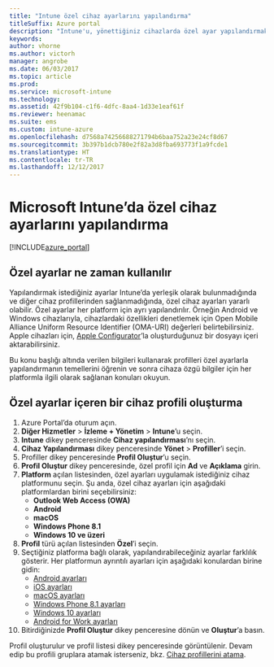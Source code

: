 ```yaml
---
title: "Intune özel cihaz ayarlarını yapılandırma"
titleSuffix: Azure portal
description: "Intune'u, yönettiğiniz cihazlarda özel ayar yapılandırmak için kullanmayı öğrenin.\""
keywords: 
author: vhorne
ms.author: victorh
manager: angrobe
ms.date: 06/03/2017
ms.topic: article
ms.prod: 
ms.service: microsoft-intune
ms.technology: 
ms.assetid: 42f9b104-c1f6-4dfc-8aa4-1d33e1eaf61f
ms.reviewer: heenamac
ms.suite: ems
ms.custom: intune-azure
ms.openlocfilehash: d7568a74256688271794b6baa752a23e24cf8d67
ms.sourcegitcommit: 3b397b1dcb780e2f82a3d8fba693773f1a9fcde1
ms.translationtype: HT
ms.contentlocale: tr-TR
ms.lasthandoff: 12/12/2017
---
```

# <a name="how-to-configure-custom-device-settings-in-microsoft-intune"></a>Microsoft Intune’da özel cihaz ayarlarını yapılandırma

[!INCLUDE[azure_portal](./includes/azure_portal.md)]

## <a name="when-to-use-custom-settings"></a>Özel ayarlar ne zaman kullanılır

Yapılandırmak istediğiniz ayarlar Intune’da yerleşik olarak bulunmadığında ve diğer cihaz profillerinden sağlanmadığında, özel cihaz ayarları yararlı olabilir.
Özel ayarlar her platform için ayrı yapılandırılır. Örneğin Android ve Windows cihazlarıyla, cihazlardaki özellikleri denetlemek için Open Mobile Alliance Uniform Resource Identifier (OMA-URI) değerleri belirtebilirsiniz. Apple cihazları için, [Apple Configurator](https://itunes.apple.com/us/app/apple-configurator-2/id1037126344?mt=12)’la oluşturduğunuz bir dosyayı içeri aktarabilirsiniz.

Bu konu başlığı altında verilen bilgileri kullanarak profilleri özel ayarlarla yapılandırmanın temellerini öğrenin ve sonra cihaza özgü bilgiler için her platformla ilgili olarak sağlanan konuları okuyun.

## <a name="create-a-device-profile-containing-custom-settings"></a>Özel ayarlar içeren bir cihaz profili oluşturma

1. Azure Portal’da oturum açın.
2. **Diğer Hizmetler** > **İzleme + Yönetim** > **Intune**’u seçin.
3. **Intune** dikey penceresinde **Cihaz yapılandırması**’nı seçin.
2. **Cihaz Yapılandırması** dikey penceresinde **Yönet** > **Profiller**’i seçin.
3. Profiller dikey penceresinde **Profil Oluştur**’u seçin.
4. **Profil Oluştur** dikey penceresinde, özel profil için **Ad** ve **Açıklama** girin.
5. **Platform** açılan listesinden, özel ayarları uygulamak istediğiniz cihaz platformunu seçin. Şu anda, özel cihaz ayarları için aşağıdaki platformlardan birini seçebilirsiniz:
    - **Outlook Web Access (OWA)**
    - **Android**
    - **macOS**
    - **Windows Phone 8.1**
    - **Windows 10 ve üzeri**
6. **Profil** türü açılan listesinden **Özel**’i seçin.
7. Seçtiğiniz platforma bağlı olarak, yapılandırabileceğiniz ayarlar farklılık gösterir. Her platformun ayrıntılı ayarları için aşağıdaki konulardan birine gidin:
    - [Android ayarları](custom-settings-android.md)
    - [iOS ayarları](custom-settings-ios.md)
    - [macOS ayarları](custom-settings-macos.md)
    - [Windows Phone 8.1 ayarları](custom-settings-windows-phone-8-1.md)
    - [Windows 10 ayarları](custom-settings-windows-10.md)
    - [Android for Work ayarları](custom-settings-android-for-work.md)
8. Bitirdiğinizde **Profil Oluştur** dikey penceresine dönün ve **Oluştur**’a basın.

Profil oluşturulur ve profil listesi dikey penceresinde görüntülenir.
Devam edip bu profili gruplara atamak isterseniz, bkz. [Cihaz profillerini atama](device-profile-assign.md).
